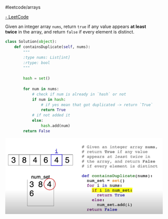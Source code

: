 #leetcode/arrays

[- LeetCode](https://leetcode.com/problems/contains-duplicate/description/)

Given an integer array `nums`, return `true` if any value appears **at least twice** in the array, and return `false` if every element is distinct.

```python
class Solution(object):
    def containsDuplicate(self, nums):
        """
        :type nums: List[int]
        :rtype: bool
        """

        hash = set()
        
        for num in nums:
            # check if num is already in `hash` or not
            if num in hash:
                # if yes mean that got duplicated -> return `True`
                return True
            # if not added it
            else:
                hash.add(num)
        return False
```

![](assets/20230644-214428.png)